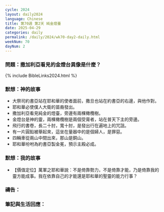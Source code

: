 ```yaml
---
cycle: 2024
layout: daily2024
language: Chinese
title: 第70週 第2天 純金燈臺
date: 2025-04-29
categories: daily
permalink: /daily/2024/wk70-day2-daily.html
weekNum: 70
dayNum: 2
---
```


### 問題：撒加利亞看見的金燈台異像是什麼？

{% include BibleLinks2024.html %}

### 默想：神的故事
+ 大祭司約書亞站在耶和華的使者面前，撒旦也站在約書亞的右邊，與他作對。
+ 耶和華必使僕人大衛的苗裔發出。
+ 撒加利亞看見純金的燈臺，旁邊有兩棵橄欖樹。
+ 金燈台是神的靈，兩棵橄欖樹是兩個受膏者，站在普天下主的旁邊。
+ 飛行的書卷，長二十肘，寬十肘，是發出行在遍地上的咒詛。
+ 有一片圓鉛被舉起來，這坐在量器中的是個婦人，是罪惡。
+ 四輛車從兩山中間出來，那山是銅山。
+ 耶和華吩咐為約書亞製金冕，預示主殿必成。

### 默想：我的故事
+ 【價值定位】萬軍之耶和華說：不是倚靠勢力，不是倚靠才能，乃是倚靠我的靈方能成事。我在依靠自己的才能還是耶和華的聖靈的能力行事？

### 禱告：

### 筆記與生活回應：
